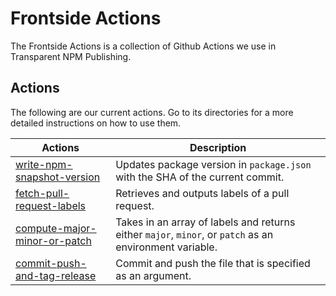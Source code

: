 # Frontside Actions
The Frontside Actions is a collection of Github Actions we use in Transparent NPM Publishing.

## Actions
The following are our current actions. Go to its directories for a more detailed instructions on how to use them.

| Actions | Description |
| ------- | ----------- |
| [write-npm-snapshot-version](/write-npm-snapshot-version) | Updates package version in `package.json` with the SHA of the current commit. |
| [fetch-pull-request-labels](/fetch-pull-request-labels) | Retrieves and outputs labels of a pull request. |
| [compute-major-minor-or-patch](/compute-major-minor-or-patch) | Takes in an array of labels and returns either `major`, `minor`, or `patch` as an environment variable. |
| [commit-push-and-tag-release](/commit-push-and-tag-release) | Commit and push the file that is specified as an argument. |
